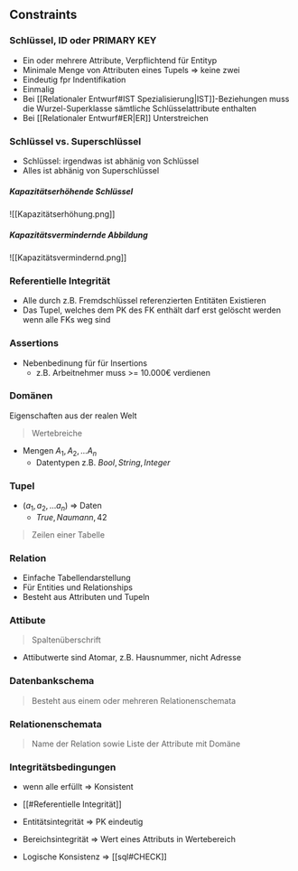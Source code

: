 ## Constraints
### Schlüssel, ID oder PRIMARY KEY
- Ein oder mehrere Attribute, Verpflichtend für Entityp
- Minimale Menge von Attributen eines Tupels => keine zwei 
- Eindeutig fpr Indentifikation
- Einmalig
- Bei [[Relationaler Entwurf#IST Spezialisierung|IST]]-Beziehungen muss die Wurzel-Superklasse sämtliche
Schlüsselattribute enthalten
- Bei [[Relationaler Entwurf#ER|ER]] Unterstreichen

### Schlüssel vs. Superschlüssel
- Schlüssel: irgendwas ist abhänig von Schlüssel
- Alles ist abhänig von Superschlüssel

##### Kapazitätserhöhende Schlüssel
![[Kapazitätserhöhung.png]]
##### Kapazitätsvermindernde Abbildung
![[Kapazitätsvermindernd.png]]
### Referentielle Integrität
- Alle durch z.B. Fremdschlüssel referenzierten Entitäten Existieren
- Das Tupel, welches dem PK des FK enthält darf erst gelöscht werden wenn alle FKs weg sind

### Assertions
- Nebenbedinung für für Insertions
	- z.B. Arbeitnehmer muss >= 10.000€ verdienen

### Domänen
Eigenschaften aus der realen Welt
> Wertebreiche
- Mengen $A_1, A_2,...A_n$
	- Datentypen z.B. $Bool, String, Integer$

### Tupel
- $(a_1, a_2,...a_n)$ => Daten
	- $True, Naumann, 42$
> Zeilen einer Tabelle

### Relation
- Einfache Tabellendarstellung
- Für Entities und Relationships
- Besteht aus Attributen und Tupeln

### Attibute
> Spaltenüberschrift
- Attibutwerte sind Atomar, z.B. Hausnummer, nicht Adresse

### Datenbankschema
> Besteht aus einem oder mehreren Relationenschemata

### Relationenschemata
> Name der Relation sowie Liste der Attribute mit Domäne

### Integritätsbedingungen
- wenn alle erfüllt => Konsistent

- [[#Referentielle Integrität]]
- Entitätsintegrität => PK eindeutig
- Bereichsintegrität => Wert eines Attributs in Wertebereich
- Logische Konsistenz => [[sql#CHECK]]

